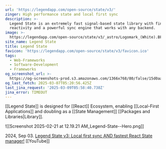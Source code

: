```yaml
---
url: 'https://legendapp.com/open-source/state/v3/'
zinger: High performance state and local first sync
description: >-
  Legend State is an extremely fast signal-based state library with fine-grained
  reactivity and a powerful sync engine that works with any backend.
image: >-
  https://legendapp.com/open-source/state/v3/_astro/Logomark_(White).BFbx2HQ__ZXR6FG.svg
site_name: Legend State
title: Legend State
favicon: 'https://legendapp.com/open-source/state/v3/favicon.ico'
tags:
  - Web-Frameworks
  - Software-Development
  - Frameworks
og_screenshot_url: >-
  https://og-screenshots-prod.s3.amazonaws.com/1366x768/80/false/15d0aa3a80b9ec3bef65a28eb8b598aec3eeedf543e25ee159661e10c83c663b.jpeg
og_last_fetch: 2025-03-07T05:20:56.425Z
last_jina_request: '2025-03-09T05:58:40.738Z'
jina_error: TIMEOUT
---
```


[[Legend State]] is designed for [[React]] Ecosystem, enabling [[Local-First Applications]] and doubling as a [[State Management]] [[Packages and Libraries|Library]].

![[Screenshot 2025-02-21 at 12.19.21 AM_Legend-State--Hero.png]]

2024, Sep 03. [Legend State v3: Local first sync AND fastest React State manager!](https://youtu.be/xkWvDG6uEfk?si=8EKpaV9H7z4924Jt) [[YouTube]]






